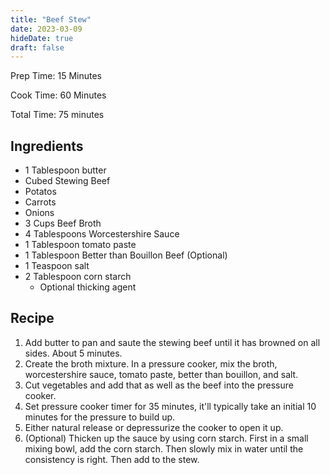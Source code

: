 ```yaml
---
title: "Beef Stew"
date: 2023-03-09
hideDate: true
draft: false
---
```


Prep Time: 15 Minutes

Cook Time: 60 Minutes

Total Time: 75 minutes

## Ingredients

- 1 Tablespoon butter
- Cubed Stewing Beef
- Potatos
- Carrots
- Onions
- 3 Cups Beef Broth
- 4 Tablespoons Worcestershire Sauce
- 1 Tablespoon tomato paste
- 1 Tablespoon Better than Bouillon Beef (Optional)
- 1 Teaspoon salt
- 2 Tablespoon corn starch
    * Optional thicking agent

## Recipe

1. Add butter to pan and saute the stewing beef until it has browned on all sides. About 5 minutes.
2. Create the broth mixture. In a pressure cooker, mix the broth, worcestershire sauce, tomato paste, better than bouillon, and salt.
3. Cut vegetables and add that as well as the beef into the pressure cooker.
4. Set pressure cooker timer for 35 minutes, it'll typically take an initial 10 minutes for the pressure to build up.
5. Either natural release or depressurize the cooker to open it up.
6. (Optional) Thicken up the sauce by using corn starch. First in a small mixing bowl, add the corn starch. Then slowly mix in water until the consistency is right. Then add to the stew.